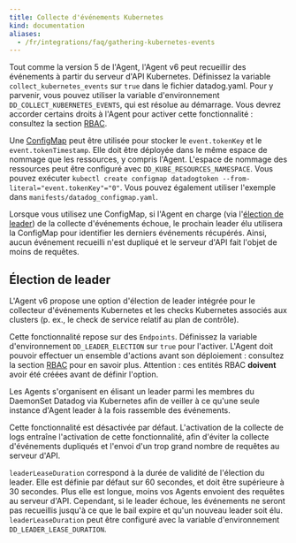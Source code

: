 ```yaml
---
title: Collecte d'événements Kubernetes
kind: documentation
aliases:
  - /fr/integrations/faq/gathering-kubernetes-events
---
```

Tout comme la version 5 de l'Agent, l'Agent v6 peut recueillir des événements à partir du serveur d'API Kubernetes.
Définissez la variable `collect_kubernetes_events` sur `true` dans le fichier datadog.yaml. Pour y parvenir, vous pouvez utiliser la variable d'environnement `DD_COLLECT_KUBERNETES_EVENTS`, qui est résolue au démarrage.
Vous devrez accorder certains droits à l'Agent pour activer cette fonctionnalité : consultez la section [RBAC][1].

Une [ConfigMap][2] peut être utilisée pour stocker le `event.tokenKey` et le `event.tokenTimestamp`. Elle doit être déployée dans le même espace de nommage que les ressources, y compris l'Agent. L'espace de nommage des ressources peut être configuré avec `DD_KUBE_RESOURCES_NAMESPACE`.
Vous pouvez exécuter `kubectl create configmap datadogtoken --from-literal="event.tokenKey"="0"`. Vous pouvez également utiliser l'exemple dans `manifests/datadog_configmap.yaml`.

Lorsque vous utilisez une ConfigMap, si l'Agent en charge (via l'[élection de leader][3]) de la collecte d'événements échoue, le prochain leader élu utilisera la ConfigMap pour identifier les derniers événements récupérés.
Ainsi, aucun événement recueilli n'est dupliqué et le serveur d'API fait l'objet de moins de requêtes.

## Élection de leader

L'Agent v6 propose une option d'élection de leader intégrée pour le collecteur d'événements Kubernetes et les checks Kubernetes associés aux clusters (p. ex., le check de service relatif au plan de contrôle).

Cette fonctionnalité repose sur des `Endpoints`. Définissez la variable d'environnement `DD_LEADER_ELECTION` sur `true` pour l'activer. L'Agent doit pouvoir effectuer un ensemble d'actions avant son déploiement : consultez la section [RBAC][1] pour en savoir plus. Attention : ces entités RBAC **doivent** avoir été créées avant de définir l'option.

Les Agents s'organisent en élisant un leader parmi les membres du DaemonSet Datadog via Kubernetes afin de veiller à ce qu'une seule instance d'Agent leader à la fois rassemble des événements.

Cette fonctionnalité est désactivée par défaut. L'activation de la collecte de logs entraîne l'activation de cette fonctionnalité, afin d'éviter la collecte d'événements dupliqués et l'envoi d'un trop grand nombre de requêtes au serveur d'API.

`leaderLeaseDuration` correspond à la durée de validité de l'élection du leader. Elle est définie par défaut sur 60 secondes, et doit être supérieure à 30 secondes. Plus elle est longue, moins vos Agents envoient des requêtes au serveur d'API. Cependant, si le leader échoue, les événements ne seront pas recueillis jusqu'à ce que le bail expire et qu'un nouveau leader soit élu.
`leaderLeaseDuration` peut être configuré avec la variable d'environnement `DD_LEADER_LEASE_DURATION`.

[1]: /fr/agent/kubernetes#rbac
[2]: /fr/agent/kubernetes/integrations#configmap
[3]: /fr/agent/kubernetes/event_collection#leader-election